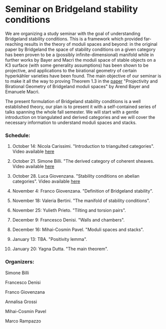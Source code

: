 # Seminar on Bridgeland stability conditions

We are organizing a study seminar with the goal of understanding Bridgeland stability conditions. This is a framework which provided far-reaching results in the theory of moduli spaces and beyond: in the original paper by Bridgeland the space of stability conditions on a given category has been proven to be a (possibly infinite-dimensional) manifold while in further works by Bayer and Macrì the moduli space of stable objects on a K3 surface (with some generality assumptions) has been shown to be projective, and applications to the birational geometry of certain hyperkähler varieties have been found. The main objective of our seminar is to make it all the way to proving Theorem 1.3 in the [paper](https://arxiv.org/abs/1203.4613) "Projectivity and Birational Geometry of Bridgeland moduli spaces" by Arend Bayer and Emanuele Macrì.

The present formulation of Bridgeland stability conditions is a well established theory, our plan is to present it with a self-contained series of talks spanning the whole fall semester. We will start with a gentle introduction on triangulated and derived categories and we will cover the necessary information to understand moduli spaces and stacks.


### Schedule:

1. October 14: Nicola Carissimi. "Introduction to triangulted categories". Video available [here]()

2. October 21. Simone Billi. "The derived category of coherent sheaves. Video available [here]()

3. October 28. Luca Giovenzana. "Stability conditions on abelian categories". Video available [here]()

4. November 4: Franco Giovenzana. "Definition of Bridgeland stability". 

5. November 18: Valeria Bertini. "The manifold of stability conditions". 

6. November 25: Yulieth Prieto. "Tilting and torsion pairs".

7. December 9: Francesco Denisi. "Walls and chambers".

8. December 16: Mihai-Cosmin Pavel. "Moduli spaces and stacks".

9. January 13: TBA. "Positivity lemma".

10. January 20: Yagna Dutta. "The main theorem".


### Organizers:

Simone Billi

Francesco Denisi

Franco Giovenzana

Annalisa Grossi

Mihai-Cosmin Pavel

Marco Rampazzo

